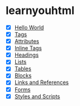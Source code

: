 # learnyouhtml

- [x] [Hello World](./index.html)
- [x] [Tags](./tags.html)
- [x] [Attributes](./attributes.html)
- [x] [Inline Tags](./inline-tags.html)
- [x] [Headings](./headings.html)
- [x] [Lists](./lists.html)
- [x] [Tables](./tables.html)
- [x] [Blocks](./blocks.html)
- [x] [Links and References](./links-and-references.html)
- [x] [Forms](./forms.html)
- [x] [Styles and Scripts](./styles-and-scripts.html)
